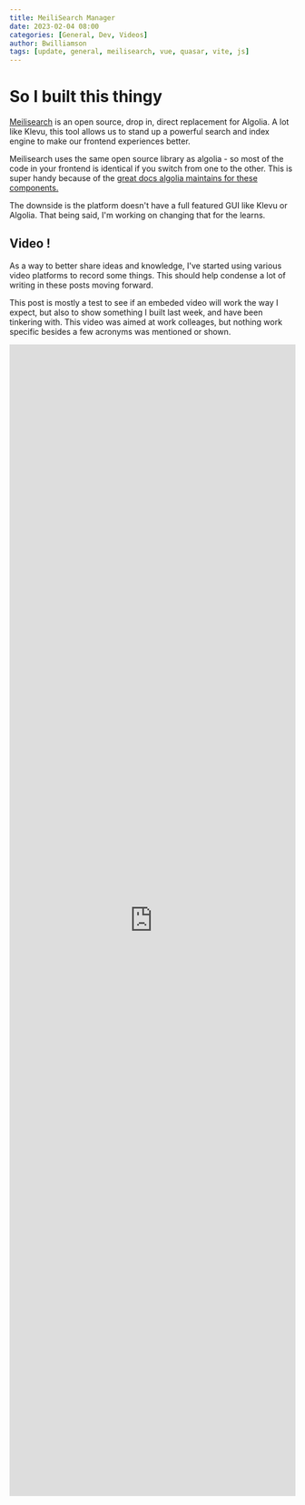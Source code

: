 ```yaml
---
title: MeiliSearch Manager
date: 2023-02-04 08:00
categories: [General, Dev, Videos]
author: Bwilliamson
tags: [update, general, meilisearch, vue, quasar, vite, js]
---
```


# So I built this thingy

[Meilisearch](https://www.meilisearch.com/) is an open source, drop in, direct replacement for Algolia. A lot like Klevu, this tool allows us to stand up a powerful search and index engine to make our frontend experiences better.

Meilisearch uses the same open source library as algolia - so most of the code in your frontend is identical if you switch from one to the other. This is super handy because of the [great docs algolia maintains for these components.](https://www.algolia.com/doc/guides/building-search-ui/widgets/showcase/vue/)

The downside is the platform doesn't have a full featured GUI like Klevu or Algolia. That being said, I'm working on changing that for the learns.

## Video !

As a way to better share ideas and knowledge, I've started using various video platforms to record some things. This should help condense a lot of writing in these posts moving forward.

This post is mostly a test to see if an embeded video will work the way I expect, but also to show something I built last week, and have been tinkering with. This video was aimed at work colleages, but nothing work specific besides a few acronyms was mentioned or shown.

<div style="position: relative; padding-bottom: 5%; height: 50vh;"><iframe src="https://www.loom.com/embed/82f44f418e0d4b4c915ccfe6d63378e4" frameborder="0" webkitallowfullscreen mozallowfullscreen allowfullscreen style="position: absolute; top: 0; left: 0; width: 100%; height: 100%;"></iframe></div>
